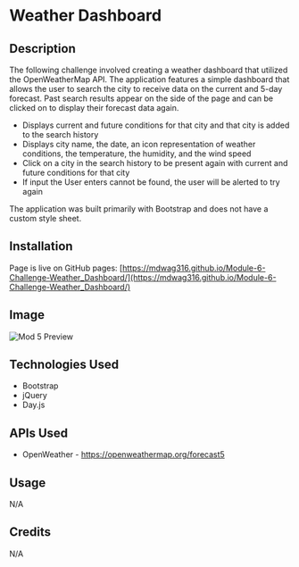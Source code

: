 # Weather Dashboard

## Description

The following challenge involved creating a weather dashboard that utilized the OpenWeatherMap API. The application features a simple dashboard that allows the user to search the city to receive data on the current and 5-day forecast. Past search results appear on the side of the page and can be clicked on to display their forecast data again.

-	Displays current and future conditions for that city and that city is added to the search history
-	Displays city name, the date, an icon representation of weather conditions, the temperature, the humidity, and the wind speed
-	Click on a city in the search history to be present again with current and future conditions for that city
-	If input the User enters cannot be found, the user will be alerted to try again

The application was built primarily with Bootstrap and does not have a custom style sheet.




## Installation

Page is live on GitHub pages: [https://mdwag316.github.io/Module-6-Challenge-Weather_Dashboard/](https://mdwag316.github.io/Module-6-Challenge-Weather_Dashboard/)

## Image

![Mod 5 Preview](https://github.com/Mdwag316/Module-6-Challenge-Weather_Dashboard/blob/main/assets/images/1.png)

## Technologies Used

- Bootstrap
- jQuery
- Day.js

## APIs Used

- OpenWeather -  https://openweathermap.org/forecast5


## Usage

N/A

## Credits

N/A
